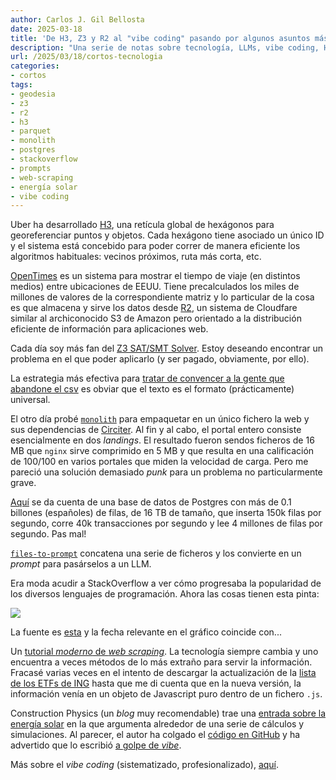 ```yaml
---
author: Carlos J. Gil Bellosta
date: 2025-03-18
title: 'De H3, Z3 y R2 al "vibe coding" pasando por algunos asuntos más'
description: "Una serie de notas sobre tecnología, LLMs, vibe coding, H3, geodesia, Z3, solvers, postgres y otros asuntos contados con afán divulgativo."
url: /2025/03/18/cortos-tecnologia
categories:
- cortos
tags:
- geodesia
- z3
- r2
- h3
- parquet
- monolith
- postgres
- stackoverflow
- prompts
- web-scraping
- energía solar
- vibe coding
---
```


Uber ha desarrollado [H3](https://h3geo.org/),
una retícula global de hexágonos para georeferenciar puntos y objetos. Cada hexágono tiene asociado un único ID y el sistema está concebido para poder correr de manera eficiente los algoritmos habituales: vecinos próximos, ruta más corta, etc.

[OpenTimes](https://sno.ws/opentimes/) es un sistema para mostrar el tiempo de viaje (en distintos medios) entre ubicaciones de EEUU. Tiene precalculados los miles de millones de valores de la correspondiente matriz y lo particular de la cosa es que almacena y sirve los datos desde [R2](https://www.cloudflare.com/developer-platform/products/r2/),
un sistema de Cloudfare similar al archiconocido S3 de Amazon pero orientado a la distribución eficiente de información para aplicaciones web.

Cada día soy más fan del [Z3 SAT/SMT Solver](https://www.johndcook.com/blog/2025/03/17/lessons-learned-with-the-z3-sat-smt-solver/). Estoy deseando encontrar un problema en el que poder aplicarlo (y ser pagado, obviamente, por ello).

La estrategia más efectiva para [tratar de convencer a la gente que abandone el csv](https://towardsdatascience.com/its-time-to-say-goodbye-to-pd-read-csv-and-pd-to-csv-27fbc74e84c5/)
es obviar que el texto es el formato (prácticamente) universal.

El otro día probé [`monolith`](https://github.com/Y2Z/monolith) para empaquetar en un único fichero la web y sus dependencias de [Circiter](https://circiter.es). Al fin y al cabo, el portal entero consiste esencialmente en dos _landings_. El resultado fueron sendos ficheros de 16 MB que `nginx` sirve comprimido en 5 MB y que resulta en una calificación de 100/100 en varios portales que miden la velocidad de carga. Pero me pareció una solución demasiado _punk_ para un problema no particularmente grave.

[Aquí](https://news.ycombinator.com/item?id=43364668#43365833)
se da cuenta de una base de datos de Postgres con más de 0.1 billones (españoles) de filas, de 16 TB de tamaño, que inserta 150k filas por segundo, corre 40k transacciones por segundo y lee 4 millones de filas por segundo. Pas mal!

[`files-to-prompt`](https://github.com/simonw/files-to-prompt)
concatena una serie de ficheros y los convierte en un _prompt_ para pasárselos a un LLM.

Era moda acudir a StackOverflow a ver cómo progresaba la popularidad de los diversos lenguajes de programación. Ahora las cosas tienen esta pinta:

![](/wp-uploads/2025/stackoverflow_programming_languages.webp#center)

La fuente es [esta](https://win-vector.com/2025/03/02/best-before-dates-by-bass/) y la fecha relevante en el gráfico coincide con...

Un [tutorial _moderno_ de _web scraping_](https://simonwillison.net/2025/Mar/8/cutting-edge-web-scraping/). La tecnología siempre cambia y uno encuentra a veces métodos de lo más extraño para servir la información. Fracasé varias veces en el intento de descargar la actualización de la [lista de los ETFs de ING](/2024/06/18/etfs-ing/) hasta que me di cuenta que en la nueva versión, la información venía en un objeto de Javascript puro dentro de un fichero `.js`.

Construction Physics (un _blog_ muy recomendable) trae una [entrada sobre la energía solar](https://www.construction-physics.com/p/understanding-solar-energy)
en la que argumenta alrededor de una serie de cálculos y simulaciones. Al parecer, el autor ha colgado el [código en GitHub](https://github.com/briancpotter/solarsim) y ha advertido que lo escribió
[a golpe de _vibe_](https://x.com/karpathy/status/1886192184808149383).

Más sobre el _vibe coding_ (sistematizado, profesionalizado), [aquí](https://harper.blog/2025/02/16/my-llm-codegen-workflow-atm/).
